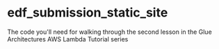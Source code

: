 # edf_submission_static_site
The code you'll need for walking through the second lesson in the Glue Architectures AWS Lambda Tutorial series
